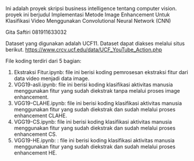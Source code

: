 Ini adalah proyek skripsi business intelligence tentang computer vision. proyek ini berjudul Implementasi Metode Image Enhancement Untuk Klasifikasi Video Menggunakan Convolutional Neural Network (CNN)

Gita Saftiri
081911633032

Dataset yang digunakan adalah UCF11. Dataset dapat diakses melalui situs berikut.
https://www.crcv.ucf.edu/data/UCF_YouTube_Action.php

File koding terdiri dari 5 bagian:
1. Ekstraksi Fitur.ipynb: file ini berisi koding pemrosesan ekstraksi fitur dari data video menjadi data image.
2. VGG19-asli.ipynb: file ini berisi koding klasifikasi aktivitas manusia menggunakan fitur yang sudah diekstrak tanpa melalui proses image enhancement.
3. VGG19-CLAHE.ipynb: file  ini berisi koding klasifikasi aktivitas manusia menggunakan fitur yang sudah diekstrak dan sudah melalui proses enhancement CLAHE.
4. VGG19-CS.ipynb: file  ini berisi koding klasifikasi aktivitas manusia menggunakan fitur yang sudah diekstrak dan sudah melalui proses enhancement CS.
5. VGG19-HE.ipynb: : file  ini berisi koding klasifikasi aktivitas manusia menggunakan fitur yang sudah diekstrak dan sudah melalui proses enhancement HE.
